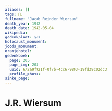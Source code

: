 ```yaml
---
aliases: []
tags: 👤, 
fullname: "Jacob Reinder Wiersum"
death_year: 1942
death_date: 1942-05-04
wikipedia:
gedenkplaat: yes
holocaust_monument:
joods_monument:
oranjehotel:
gedenkboek:
  page: 205
  page_img: 208
  uuid: 6/2a9f921f-0f7b-4cc6-9803-19fd39c02dc3
  profile_photo: 
sinke_page:
---
```


# J.R. Wiersum